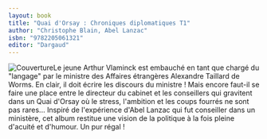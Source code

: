 ```yaml
---
layout: book
title: "Quai d'Orsay : Chroniques diplomatiques T1"
author: "Christophe Blain, Abel Lanzac"
isbn: "9782205061321"
editor: "Dargaud"
---
```

![Couverture](/img/9782205061321.jpg)Le jeune Arthur Vlaminck est embauché en tant que chargé du "langage" par le ministre des Affaires étrangères Alexandre Taillard de Worms. En clair, il doit écrire les discours du ministre ! Mais encore faut-il se faire une place entre le directeur du cabinet et les conseillers qui gravitent dans un Quai d'Orsay où le stress, l'ambition et les coups fourrés ne sont pas rares... Inspiré de l'expérience d'Abel Lanzac qui fut conseiller dans un ministère, cet album restitue une vision de la politique à la fois pleine d'acuité et d'humour. Un pur régal !
